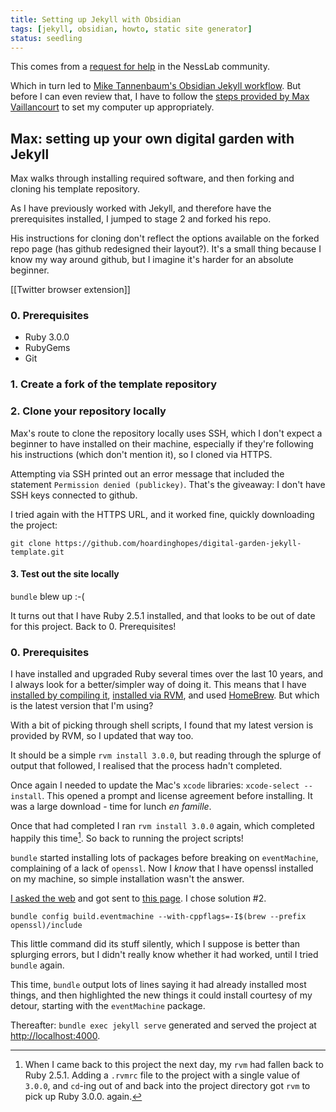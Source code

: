 ```yaml
---
title: Setting up Jekyll with Obsidian
tags: [jekyll, obsidian, howto, static site generator]
status: seedling
---
```




This comes from a [request for help](https://community.nesslabs.com/c/digital-gardening/the-best-way-to-create-a-digital-garden#comment_wrapper_1353438) in the NessLab community.

Which in turn led to [Mike Tannenbaum's Obsidian Jekyll workflow](https://refinedmind.co/obsidian-jekyll-workflow). But before I can even review that, I have to follow the [steps provided by Max Vaillancourt](https://maximevaillancourt.com/blog/setting-up-your-own-digital-garden-with-jekyll) to set my computer up appropriately.

## Max: setting up your own digital garden with Jekyll

Max walks through installing required software, and then forking and cloning his template repository.

As I have previously worked with Jekyll, and therefore have the prerequisites installed, I jumped to stage 2 and forked his repo.

His instructions for cloning don't reflect the options available on the forked repo page (has github redesigned their layout?). It's a small thing because I know my way around github, but I imagine it's harder for an absolute beginner.

[[Twitter browser extension]]

### 0. Prerequisites
- Ruby 3.0.0
- RubyGems
- Git

### 1. Create a fork of the template repository

### 2. Clone your repository locally
Max's route to clone the repository locally uses SSH, which I don't expect a beginner to have installed on their machine, especially if they're following his instructions (which don't mention it), so I cloned via HTTPS.

Attempting via SSH printed out an error message that included the statement `Permission denied (publickey)`. That's the giveaway: I don't have SSH keys connected to github.

I tried again with the HTTPS URL, and it worked fine, quickly downloading the project:

```shell-session
git clone https://github.com/hoardinghopes/digital-garden-jekyll-template.git
```
#### 3. Test out the site locally
`bundle` blew up :-(

It turns out that I have Ruby 2.5.1 installed, and that looks to be out of date for this project. Back to 0. Prerequisites!

### 0. Prerequisites
I have installed and upgraded Ruby several times over the last 10 years, and I always look for a better/simpler way of doing it. This means that I have [installed by compiling it](https://www.ruby-lang.org/en/downloads/), [installed via RVM](https://rvm.io/), and used [HomeBrew](https://brew.sh/). But which is the latest version that I'm using?

With a bit of picking through shell scripts, I found that my latest version is provided by RVM, so I updated that way too.

It should be a simple `rvm install 3.0.0`, but reading through the splurge of output that followed, I realised that the process hadn't completed.

Once again I needed to update the Mac's `xcode` libraries: `xcode-select --install`. This opened a prompt and license agreement before installing. It was a large download - time for lunch *en famille*.

Once that had completed I ran `rvm install 3.0.0` again, which completed happily this time[^fn-rvmrc]. So back to running the project scripts!

[^fn-rvmrc]: When I came back to this project the next day, my `rvm` had fallen back to Ruby 2.5.1. Adding a `.rvmrc` file to the project with a single value of `3.0.0`, and `cd`-ing out of and back into the project directory got `rvm` to pick up Ruby 3.0.0. again.

`bundle` started installing lots of packages before breaking on `eventMachine`, complaining of a lack of `openssl`. Now I *know* that I have openssl installed on my machine, so simple installation wasn't the answer.

[I asked the web](https://duckduckgo.com/?t=ffab&q=rvm+eventmachine+opensell+not+found) and got sent to [this page](https://izziswift.com/gem-eventmachine-fatal-error-openssl-ssl-h-file-not-found/). I chose solution #2.

```shell-session
bundle config build.eventmachine --with-cppflags=-I$(brew --prefix openssl)/include
```

This little command did its stuff silently, which I suppose is better than splurging errors, but I didn't really know whether it had worked, until I tried `bundle` again.

This time, `bundle` output lots of lines saying it had already installed most things, and then highlighted the new things it could install courtesy of my detour, starting with the `eventMachine` package.

Thereafter: `bundle exec jekyll serve` generated and served the project at [http://localhost:4000](http://localhost:4000).



